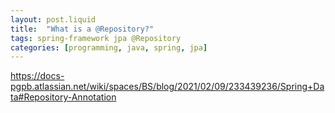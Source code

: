 ```yaml
---
layout: post.liquid
title:  "What is a @Repository?"
tags: spring-framework jpa @Repository
categories: [programming, java, spring, jpa]
---
```


https://docs-pgpb.atlassian.net/wiki/spaces/BS/blog/2021/02/09/233439236/Spring+Data#Repository-Annotation
